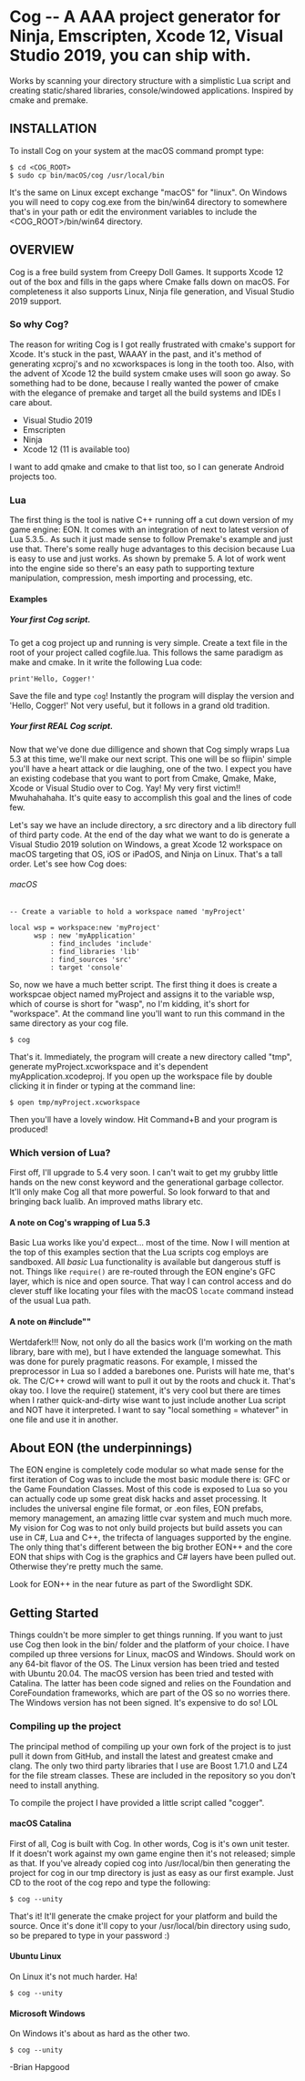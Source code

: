 # Cog -- A AAA project generator for Ninja, Emscripten, Xcode 12, Visual Studio 2019, you can ship with.

Works by scanning your directory structure with a simplistic Lua script and
creating static/shared libraries, console/windowed applications. Inspired by
cmake and premake.

## INSTALLATION

To install Cog on your system at the macOS command prompt type:

```
$ cd <COG_ROOT>
$ sudo cp bin/macOS/cog /usr/local/bin
```

It's the same on Linux except exchange "macOS" for "linux". On Windows you will
need to copy cog.exe from the bin/win64 directory to somewhere that's in your
path or edit the environment variables to include the <COG_ROOT>/bin/win64
directory.

## OVERVIEW

Cog is a free build system from Creepy Doll Games. It supports Xcode 12 out of
the box and fills in the gaps where Cmake falls down on macOS. For completeness
it also supports Linux, Ninja file generation, and Visual Studio 2019 support.

### So why Cog?

The reason for writing Cog is I got really frustrated with cmake's support for
Xcode. It's stuck in the past, WAAAY in the past, and it's method of generating
xcproj's and no xcworkspaces is long in the tooth too. Also, with the advent of
Xcode 12 the build system cmake uses will soon go away. So something had to be
done, because I really wanted the power of cmake with the elegance of premake
and target all the build systems and IDEs I care about.

* Visual Studio 2019
* Emscripten
* Ninja
* Xcode 12 (11 is available too)

I want to add qmake and cmake to that list too, so I can generate Android
projects too.

### Lua

The first thing is the tool is native C++ running off a cut down version of my
game engine: EON. It comes with an integration of next to latest version of Lua
5.3.5.. As such it just made sense to follow Premake's example and just use
that. There's some really huge advantages to this decision because Lua is easy
to use and just works. As shown by premake 5. A lot of work went into the
engine side so there's an easy path to supporting texture manipulation,
compression, mesh importing and processing, etc.

#### Examples

##### Your first Cog script.

To get a cog project up and running is very simple. Create a text file in the
root of your project called cogfile.lua. This follows the same paradigm as make
and cmake. In it write the following Lua code:

```
print'Hello, Cogger!'
```

Save the file and type `cog`! Instantly the program will display the version
and 'Hello, Cogger!' Not very useful, but it follows in a grand old tradition.

##### Your first *REAL* Cog script.

Now that we've done due dilligence and shown that Cog simply wraps Lua 5.3 at
this time, we'll make our next script. This one will be so fliipin' simple
you'll have a heart attack or die laughing, one of the two. I expect you have
an existing codebase that you want to port from Cmake, Qmake, Make, Xcode or
Visual Studio over to Cog. Yay! My very first victim!! Mwuhahahaha. It's quite
easy to accomplish this goal and the lines of code few.

Let's say we have an include directory, a src directory and a lib directory
full of third party code. At the end of the day what we want to do is generate
a Visual Studio 2019 solution on Windows, a great Xcode 12 workspace on macOS
targeting that OS, iOS or iPadOS, and Ninja on Linux. That's a tall order.
Let's see how Cog does:

###### macOS

```
-- Create a variable to hold a workspace named 'myProject'

local wsp = workspace:new 'myProject'
      wsp : new 'myApplication'
          : find_includes 'include'
          : find_libraries 'lib'
          : find_sources 'src'
          : target 'console'
```

So, now we have a much better script. The first thing it does is create a
workspcae object named myProject and assigns it to the variable wsp, which of
course is short for "wasp", no I'm kidding, it's short for "workspace". At the
command line you'll want to run this command in the same directory as your cog
file.

```
$ cog
```

That's it. Immediately, the program will create a new directory called "tmp",
generate myProject.xcworkspace and it's dependent myApplication.xcodeproj. If
you open up the workspace file by double clicking it in finder or typing at the
command line:

```
$ open tmp/myProject.xcworkspace
```

Then you'll have a lovely window. Hit Command+B and your program is produced!

### Which version of Lua?

First off, I'll upgrade to 5.4 very soon. I can't wait to get my grubby little
hands on the new const keyword and the generational garbage collector. It'll
only make Cog all that more powerful. So look forward to that and bringing back
lualib. An improved maths library etc.

#### A note on Cog's wrapping of Lua 5.3

Basic Lua works like you'd expect... most of the time. Now I will mention at
the top of this examples section that the Lua scripts cog employs are
sandboxed. All *basic* Lua functionality is available but dangerous stuff is
not. Things like `require()` are re-routed through the EON engine's GFC layer,
which is nice and open source. That way I can control access and do clever
stuff like locating your files with the macOS `locate` command instead of the
usual Lua path.

#### A note on #include""

Wertdaferk!!! Now, not only do all the basics work (I'm working on the math
library, bare with me), but I have extended the language somewhat. This was
done for purely pragmatic reasons. For example, I missed the preprocessor in
Lua so I added a barebones one. Purists will hate me, that's ok. The C/C++
crowd will want to pull it out by the roots and chuck it. That's okay too. I
love the require() statement, it's very cool but there are times when I rather
quick-and-dirty wise want to just include another Lua script and NOT have it
interpreted. I want to say "local something = whatever" in one file and use it
in another.

## About EON (the underpinnings)

The EON engine is completely code modular so what made sense for the first
iteration of Cog was to include the most basic module there is: GFC or the Game
Foundation Classes. Most of this code is exposed to Lua so you can actually
code up some great disk hacks and asset processing. It includes the universal
engine file format, or .eon files, EON prefabs, memory management, an amazing
little cvar system and much much more. My vision for Cog was to not only build
projects but build assets you can use in C#, Lua and C++, the trifecta of
languages supported by the engine. The only thing that's different between the
big brother EON++ and the core EON that ships with Cog is the graphics and C#
layers have been pulled out. Otherwise they're pretty much the same.

Look for EON++ in the near future as part of the Swordlight SDK.

## Getting Started

Things couldn't be more simpler to get things running. If you want to just use
Cog then look in the bin/ folder and the platform of your choice. I have
compiled up three versions for Linux, macOS and Windows. Should work on any
64-bit flavor of the OS. The Linux version has been tried and tested with
Ubuntu 20.04. The macOS version has been tried and tested with Catalina. The
latter has been code signed and relies on the Foundation and CoreFoundation
frameworks, which are part of the OS so no worries there. The Windows version
has not been signed. It's expensive to do so! LOL

### Compiling up the project

The principal method of compiling up your own fork of the project is to just
pull it down from GitHub, and install the latest and greatest cmake and clang.
The only two third party libraries that I use are Boost 1.71.0 and LZ4 for the
file stream classes. These are included in the repository so you don't need to
install anything.

To compile the project I have provided a little script called "cogger".

#### macOS Catalina

First of all, Cog is built with Cog. In other words, Cog is it's own unit
tester. If it doesn't work against my own game engine then it's not released;
simple as that. If you've already copied cog into /usr/local/bin then
generating the project for cog in our tmp directory is just as easy as our
first example. Just CD to the root of the cog repo and type the following:

```
$ cog --unity
```

That's it! It'll generate the cmake project for your platform and build the
source. Once it's done it'll copy to your /usr/local/bin directory using sudo,
so be prepared to type in your password :)

#### Ubuntu Linux

On Linux it's not much harder. Ha!

```
$ cog --unity
```
	
#### Microsoft Windows

On Windows it's about as hard as the other two.

```
$ cog --unity
```
	
-Brian Hapgood
